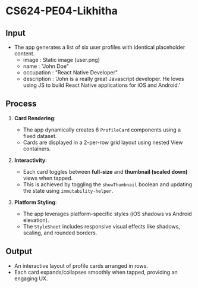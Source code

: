 # CS624-PE04-Likhitha

## Input

- The app generates a list of six user profiles with identical placeholder content.
  -  image : Static image (user.png)
  -  name : "John Doe"
  -  occupation : "React Native Developer"
  -  description : 'John is a really great Javascript developer. He loves using JS to build React Native applications for iOS and Android.'

## Process

1. **Card Rendering**: 
   - The app dynamically creates 6 `ProfileCard` components using a fixed dataset.
   - Cards are displayed in a 2-per-row grid layout using nested View containers.

2. **Interactivity**:
   - Each card toggles between **full-size** and **thumbnail (scaled down)** views when tapped.
   - This is achieved by toggling the `showThumbnail` boolean and updating the state using `immutability-helper`.

3. **Platform Styling**:
   - The app leverages platform-specific styles (iOS shadows vs Android elevation).
   - The `StyleSheet` includes responsive visual effects like shadows, scaling, and rounded borders.

## Output

- An interactive layout of profile cards arranged in rows.
- Each card expands/collapses smoothly when tapped, providing an engaging UX.
